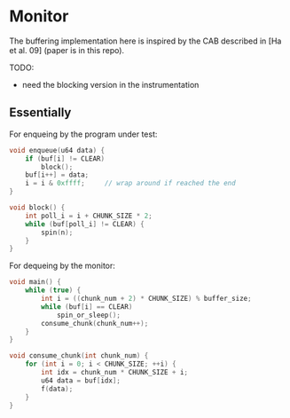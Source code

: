 # Monitor

The buffering implementation here is inspired by the CAB described in [Ha et al. 09] (paper is in this repo).

TODO:
- need the blocking version in the instrumentation

## Essentially

For enqueing by the program under test:

```c
void enqueue(u64 data) {
    if (buf[i] != CLEAR)
        block();
    buf[i++] = data;
    i = i & 0xffff;     // wrap around if reached the end
}

void block() {
    int poll_i = i + CHUNK_SIZE * 2;
    while (buf[poll_i] != CLEAR) {
        spin(n);
    }
}
```

For dequeing by the monitor:

```c
void main() {
    while (true) {
        int i = ((chunk_num + 2) * CHUNK_SIZE) % buffer_size;
        while (buf[i] == CLEAR)
            spin_or_sleep();
        consume_chunk(chunk_num++);
    }
}

void consume_chunk(int chunk_num) {
    for (int i = 0; i < CHUNK_SIZE; ++i) {
        int idx = chunk_num * CHUNK_SIZE + i;
        u64 data = buf[idx];
        f(data);
    }
}
```

